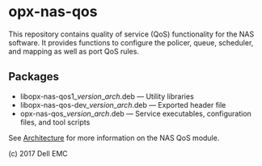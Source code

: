# opx-nas-qos
This repository contains quality of service (QoS) functionality for the NAS software. It provides functions to configure the policer, queue, scheduler, and mapping as well as port QoS rules.

## Packages
- libopx-nas-qos1\_*version*\_*arch*.deb — Utility libraries  
- libopx-nas-qos-dev\_*version*\_*arch*.deb — Exported header file  
- opx-nas-qos\_*version*\_*arch*.deb — Service executables, configuration files, and tool scripts 

See [Architecture](https://github.com/open-switch/opx-docs/wiki/Architecture) for more information on the NAS QoS module.

(c) 2017 Dell EMC
